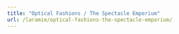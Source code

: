 ```yaml
---
title: "Optical Fashions / The Spectacle Emporium"
url: /laramie/optical-fashions-the-spectacle-emporium/
---
```

